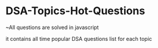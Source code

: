 # DSA-Topics-Hot-Questions

~All questions are solved in javascript 

it contains all time popular DSA questions list for each topic

